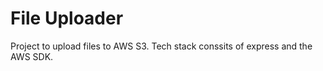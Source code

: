 # File Uploader

Project to upload files to AWS S3. Tech stack conssits of express and the AWS
SDK.

